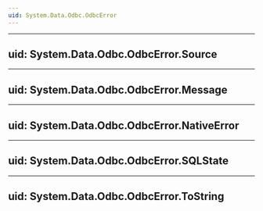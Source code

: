 ```yaml
---
uid: System.Data.Odbc.OdbcError
---
```


---
uid: System.Data.Odbc.OdbcError.Source
---

---
uid: System.Data.Odbc.OdbcError.Message
---

---
uid: System.Data.Odbc.OdbcError.NativeError
---

---
uid: System.Data.Odbc.OdbcError.SQLState
---

---
uid: System.Data.Odbc.OdbcError.ToString
---
